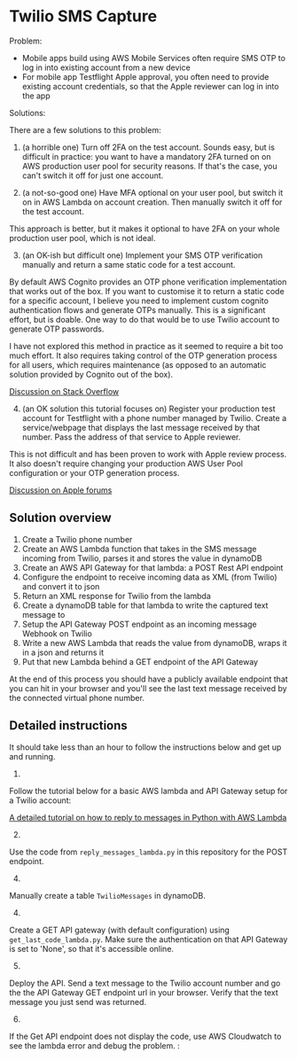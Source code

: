 
Twilio SMS Capture
==================

Problem:
- Mobile apps build using AWS Mobile Services often require SMS OTP to log in into existing account from a new device
- For mobile app Testflight Apple approval, you often need to provide existing account credentials, so that the Apple reviewer can log in into the app 

Solutions: 

There are a few solutions to this problem: 

1. (a horrible one) Turn off 2FA on the test account. Sounds easy, but is difficult in practice: you want to have a mandatory 2FA turned on on AWS production user pool for security reasons. If that's the case, you can't switch it off for just one account. 

2. (a not-so-good one) Have MFA optional on your user pool, but switch it on in AWS Lambda on account creation. Then manually switch it off for the test account. 

This approach is better, but it makes it optional to have 2FA on your whole production user pool, which is not ideal. 

3. (an OK-ish but difficult one) Implement your SMS OTP verification manually and return a same static code for a test account. 

By default AWS Cognito provides an OTP phone verification implementation that works out of the box. If you want to customise it to return a static code for a specific account, I believe you need to implement custom cognito authentication flows and generate OTPs manually. This is a significant effort, but is doable. One way to do that would be to use Twilio account to generate OTP passwords. 

I have not explored this method in practice as it seemed to require a bit too much effort. It also requires taking control of the OTP generation process for all users, which requires maintenance (as opposed to an automatic solution provided by Cognito out of the box). 

[Discussion on Stack Overflow](https://stackoverflow.com/questions/45453416/apple-rejects-app-because-test-account-not-given-as-app-login-via-otp-only)

4. (an OK solution this tutorial focuses on) Register your production test account for Testflight with a phone number managed by Twilio. Create a service/webpage that displays the last message received by that number. Pass the address of that service to Apple reviewer. 

This is not difficult and has been proven to work with Apple review process. It also doesn't require changing your production AWS User Pool configuration or your OTP generation process. 

[Discussion on Apple forums](https://developer.apple.com/forums/thread/125961)

Solution overview
-----------------

1. Create a Twilio phone number 
2. Create an AWS Lambda function that takes in the SMS message incoming from Twilio, parses it and stores the value in dynamoDB
3. Create an AWS API Gateway for that lambda: a POST Rest API endpoint 
4. Configure the endpoint to receive incoming data as XML (from Twilio) and convert it to json
5. Return an XML response for Twilio from the lambda 
6. Create a dynamoDB table for that lambda to write the captured text message to 
7. Setup the API Gateway POST endpoint as an incoming message Webhook on Twilio 
8. Write a new AWS Lambda that reads the value from dynamoDB, wraps it in a json and returns it 
9. Put that new Lambda behind a GET endpoint of the API Gateway 

At the end of this process you should have a publicly available endpoint that you can hit in your browser and you'll see the last text message received by the connected virtual phone number.

Detailed instructions
---------------------

It should take less than an hour to follow the instructions below and get up and running. 

1. 
Follow the tutorial below for a basic AWS lambda and API Gateway setup for a Twilio account:

[A detailed tutorial on how to reply to messages in Python with AWS Lambda](https://www.twilio.com/docs/sms/tutorials/how-to-receive-and-reply-python-amazon-lambda)

2. 
Use the code from `reply_messages_lambda.py` in this repository for the POST endpoint. 

4. 
Manually create a table `TwilioMessages` in dynamoDB.

4. 
Create a GET API gateway (with default configuration) using `get_last_code_lambda.py`. Make sure the authentication on that API Gateway is set to 'None', so that it's accessible online. 

5. 
Deploy the API. Send a text message to the Twilio account number and go the the API Gateway GET endpoint url in your browser. Verify that the text message you just send was returned.

6. 
If the Get API endpoint does not display the code, use AWS Cloudwatch to see the lambda error and debug the problem. 
:
